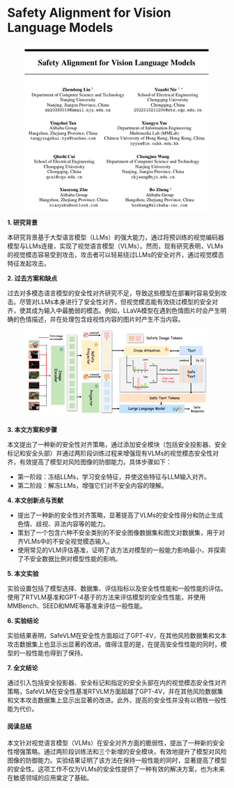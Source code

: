 # Safety Alignment for Vision Language Models

<figure><img src="../.gitbook/assets/image.png" alt=""><figcaption></figcaption></figure>



**1. 研究背景**

本研究背景基于大型语言模型（LLMs）的强大能力，通过将预训练的视觉编码器模型与LLMs连接，实现了视觉语言模型（VLMs）。然而，现有研究表明，VLMs的视觉模态容易受到攻击，攻击者可以轻易绕过LLMs的安全对齐，通过视觉模态特征发起攻击。

**2. 过去方案和缺点**

过去对多模态语言模型的安全性对齐研究不足，导致这些模型在部署时容易受到攻击。尽管对LLMs本身进行了安全性对齐，但视觉模态能有效绕过模型的安全对齐，使其成为输入中最脆弱的模态。例如，LLaVA模型在遇到色情图片时会产生明确的色情描述，并在处理包含歧视性内容的图片时产生不当内容。

<figure><img src="../.gitbook/assets/image (1).png" alt=""><figcaption></figcaption></figure>

**3. 本文方案和步骤**

本文提出了一种新的安全性对齐策略，通过添加安全模块（包括安全投影器、安全标记和安全头部）并通过两阶段训练过程来增强现有VLMs的视觉模态安全性对齐，有效提高了模型对风险图像的防御能力。具体步骤如下：

* 第一阶段：冻结LLMs，学习安全特征，并使这些特征与LLM输入对齐。
* 第二阶段：解冻LLMs，增强它们对不安全内容的理解。

**4. 本文创新点与贡献**

* 提出了一种新的安全性对齐策略，显著提高了VLMs的安全性得分和防止生成色情、歧视、非法内容等的能力。
* 策划了一个包含六种不安全类别的不安全图像数据集和图文对数据集，用于对齐VLMs中的不安全视觉模态输入。
* 使用常见的VLM评估基准，证明了该方法对模型的一般能力影响最小，并探索了不安全数据比例对模型性能的影响。

**5. 本文实验**

实验设置包括了模型选择、数据集、评估指标以及安全性性能和一般性能的评估。使用了RTVLM基准和GPT-4基于的方法来评估模型的安全性性能，并使用MMBench、SEED和MME等基准来评估一般性能。

**6. 实验结论**

实验结果表明，SafeVLM在安全性方面超过了GPT-4V，在其他风险数据集和文本攻击数据集上也显示出显著的改进。值得注意的是，在提高安全性性能的同时，模型的一般性能也得到了保持。

**7. 全文结论**

通过引入包括安全投影器、安全标记和指定的安全头部在内的视觉模态安全性对齐策略，SafeVLM在安全性基准RTVLM方面超越了GPT-4V，并在其他风险数据集和文本攻击数据集上显示出显著的改进。此外，提高的安全性并没有以牺牲一般性能为代价。

#### 阅读总结

本文针对视觉语言模型（VLMs）在安全对齐方面的脆弱性，提出了一种新的安全性增强策略。通过两阶段训练法和三个新增的安全模块，有效地提升了模型对风险图像的防御能力。实验结果证明了该方法在保持一般性能的同时，显著提高了模型的安全性。这项工作不仅为VLMs的安全性提供了一种有效的解决方案，也为未来在敏感领域的应用奠定了基础。
